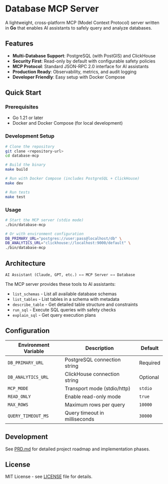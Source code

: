 # Database MCP Server

A lightweight, cross-platform MCP (Model Context Protocol) server written in **Go** that enables AI assistants to safely query and analyze databases.

## Features

- **Multi-Database Support**: PostgreSQL (with PostGIS) and ClickHouse
- **Security First**: Read-only by default with configurable safety policies
- **MCP Protocol**: Standard JSON-RPC 2.0 interface for AI assistants
- **Production Ready**: Observability, metrics, and audit logging
- **Developer Friendly**: Easy setup with Docker Compose

## Quick Start

### Prerequisites

- Go 1.21 or later
- Docker and Docker Compose (for local development)

### Development Setup

```bash
# Clone the repository
git clone <repository-url>
cd database-mcp

# Build the binary
make build

# Run with Docker Compose (includes PostgreSQL + ClickHouse)
make dev

# Run tests
make test
```

### Usage

```bash
# Start the MCP server (stdio mode)
./bin/database-mcp

# Or with environment configuration
DB_PRIMARY_URL="postgres://user:pass@localhost/db" \
DB_ANALYTICS_URL="clickhouse://localhost:9000/default" \
./bin/database-mcp
```

## Architecture

```
AI Assistant (Claude, GPT, etc.) ←→ MCP Server ←→ Database
```

The MCP server provides these tools to AI assistants:
- `list_schemas` - List all available database schemas
- `list_tables` - List tables in a schema with metadata
- `describe_table` - Get detailed table structure and constraints
- `run_sql` - Execute SQL queries with safety checks
- `explain_sql` - Get query execution plans

## Configuration

| Environment Variable | Description | Default |
|---------------------|-------------|---------|
| `DB_PRIMARY_URL` | PostgreSQL connection string | Required |
| `DB_ANALYTICS_URL` | ClickHouse connection string | Optional |
| `MCP_MODE` | Transport mode (stdio/http) | `stdio` |
| `READ_ONLY` | Enable read-only mode | `true` |
| `MAX_ROWS` | Maximum rows per query | `10000` |
| `QUERY_TIMEOUT_MS` | Query timeout in milliseconds | `30000` |

## Development

See [PRD.md](PRD.md) for detailed project roadmap and implementation phases.

## License

MIT License - see [LICENSE](LICENSE) file for details.